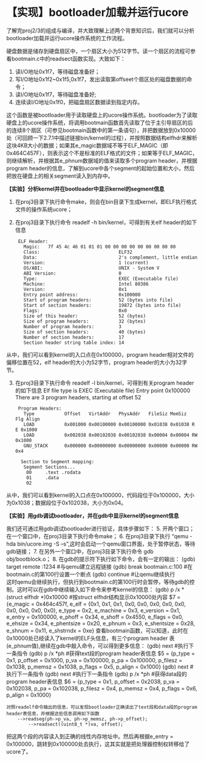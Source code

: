 # 【实现】bootloader加载并运行ucore

了解完proj2/3的组成与编译，并大致理解上述两个背景知识后，我们就可以分析bootloader加载并运行ucore操作系统的工作流程。

硬盘数据是储存到硬盘扇区中，一个扇区大小为512字节。读一个扇区的流程可参看bootmain.c中的readsect函数实现。大致如下：

1. 读I/O地址0x1f7，等待磁盘准备好；
2. 写I/O地址0x1f2~0x1f5,0x1f7，发出读取第offseet个扇区处的磁盘数据的命令；
3. 读I/O地址0x1f7，等待磁盘准备好;
4. 连续读I/O地址0x1f0，把磁盘扇区数据读到指定内存。

这个函数是被bootloader用于读取硬盘上的ucore操作系统。bootloader为了读取硬盘上的ucore操作系统，将调用bootmain函数首先读取了位于主引导扇区的后的连续8个扇区（可参见bootmain函数中的第一条语句），并把数据放到0x10000处（可回顾一下2.7.1中描述链接bin/kernel的过程），并按照数据结构elfhdr来解析这块4KB大小的数据；如果其e_magic数据域不等于ELF_MAGIC（即0x464C457F），则表示这个不是标准的ELF格式的文件；如果等于ELF_MAGIC，则继续解析，并根据其e_phnum数据域的值来读取多个program header，并根据program header的信息，了解到ucore中各个segment的起始位置和大小，然后把放在硬盘上的相关segment读入到内存中。

**【实验】分析kernel并在bootloader中显示kernel的segment信息**

1. 在proj3目录下执行命令make，则会在bin目录下生成kernel，即ELF执行格式文件的操作系统ucore；
2. 在proj3目录下执行命令 readelf -h bin/kernel，可得到有关elf header的如下信息

        ELF Header:
          Magic:   7f 45 4c 46 01 01 01 00 00 00 00 00 00 00 00 00 
          Class:                             ELF32
          Data:                              2's complement, little endian
          Version:                           1 (current)
          OS/ABI:                            UNIX - System V
          ABI Version:                       0
          Type:                              EXEC (Executable file)
          Machine:                           Intel 80386
          Version:                           0x1
          Entry point address:               0x100000
          Start of program headers:          52 (bytes into file)
          Start of section headers:          19872 (bytes into file)
          Flags:                             0x0
          Size of this header:               52 (bytes)
          Size of program headers:           32 (bytes)
          Number of program headers:         3
          Size of section headers:           40 (bytes)
          Number of section headers:         17
          Section header string table index: 14
从中，我们可以看到kernel的入口点在0x100000，program header相对文件的偏移位置在52，elf header的大小为52字节，program header的大小为32字节。

3. 在proj3目录下执行命令 readelf -l bin/kernel，可得到有关program header的如下信息
        Elf file type is EXEC (Executable file)
        Entry point 0x100000
        There are 3 program headers, starting at offset 52

        Program Headers:
          Type           Offset   VirtAddr   PhysAddr   FileSiz MemSiz  Flg Align
          LOAD           0x001000 0x00100000 0x00100000 0x01038 0x01038 R E 0x1000
          LOAD           0x002038 0x00102038 0x00102038 0x00004 0x00004 RW  0x1000
          GNU_STACK      0x000000 0x00000000 0x00000000 0x00000 0x00000 RW  0x4

         Section to Segment mapping:
          Segment Sections...
           00     .text .rodata 
           01     .data 
           02     

从中，我们可以看到kernel的入口点在0x100000，代码段位于0x100000，大小为0x1038；数据段位于0x102038，大小为0x04。


**【实验】用gdb调试bootloader，并在gdb中显示kernel的segment信息**

我们还可通过用gdb调试bootloader进行验证，具体步骤如下：
5. 开两个窗口；在一个窗口中，在proj3目录下执行命令make；
6. 在proj3目录下执行 “qemu -hda bin/ucore.img -S –s”,这时会启动一个qemu窗口界面，处于暂停状态，等待gdb链接；
7. 在另外一个窗口中，在proj3目录下执行命令 gdb obj/bootblock.o；
8. 在gdb的提示符下执行如下命令，会有一定的输出：
        (gdb) target remote :1234   #与qemu建立远程链接
        (gdb) break bootmain.c:100  #在bootmain.c的第100行设置一个断点
        (gdb) continue              #让qemu继续执行  
这时qemu会继续执行，但执行到bootmain.c的第100行时会暂停，等待gdb的控制。这时可以在gdb中继续输入如下命令来参考kernel的信息：
        (gdb) p /x *(struct elfhdr *)0x10000  #按struct elfhdr结构显示0x10000处内容
        $7 = {e_magic = 0x464c457f, e_elf = {0x1, 0x1, 0x1, 0x0, 0x0, 0x0, 0x0, 0x0, 0x0, 0x0, 0x0, 0x0}, e_type = 0x2, e_machine = 0x3, e_version = 0x1, e_entry = 0x100000, e_phoff = 0x34, e_shoff = 0x4550, e_flags = 0x0, e_ehsize = 0x34, e_phentsize = 0x20,   e_phnum = 0x3, e_shentsize = 0x28, e_shnum = 0x11, e_shstrndx = 0xe}
查看bootmain函数，可以知道，此时在0x10000处已经读入了kernel的ELF头信息，有三个program header 表(e_phnum值),继续在gdb中敲入命令，可以得到更多信息：
        (gdb) next                #执行下一条指令
        (gdb) p /x *ph            #获得text段的program header表信息
        $5 = {p_type = 0x1, p_offset = 0x1000, p_va = 0x100000, p_pa = 0x100000, p_filesz = 0x1038,  p_memsz = 0x1038, p_flags = 0x5, p_align = 0x1000}
        (gdb) next                #执行下一条指令
        (gdb) next                #执行下一条指令
        (gdb) p /x *ph            #获得data段的program header表信息
        $6 = {p_type = 0x1, p_offset = 0x2038, p_va = 0x102038, p_pa = 0x102038, p_filesz = 0x4, p_memsz = 0x4, p_flags = 0x6, p_align = 0x1000}

	对照readelf命令输出的信息，可以发现bootloader正确读出了text段和data段的program header表信息，并根据这些信息调用如下函数
        -->readseg(ph->p_va, ph->p_memsz, ph->p_offset);
            -->readsect((uint8_t *)va, offset);
把这两个段的内容读入到正确的线性内存地址中。然后再根据e_entry = 0x100000，跳转到0x100000处去执行，这其实就是把处理器控制权转移给了ucore了。